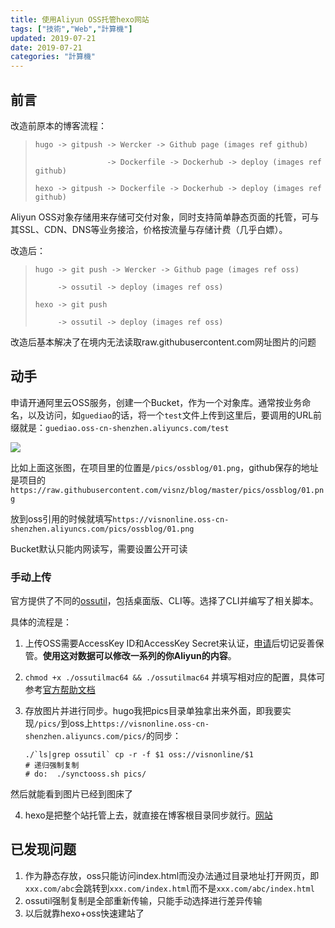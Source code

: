 ```yaml
---
title: 使用Aliyun OSS托管hexo网站
tags: ["技術","Web","計算機"]
updated: 2019-07-21
date: 2019-07-21
categories: "計算機"
---
```


## 前言

改造前原本的博客流程：

> 
>     hugo -> gitpush -> Wercker -> Github page (images ref github)
>
>                     -> Dockerfile -> Dockerhub -> deploy (images ref github)
>
>     hexo -> gitpush -> Dockerfile -> Dockerhub -> deploy (images ref github)
> 

Aliyun OSS对象存储用来存储可交付对象，同时支持简单静态页面的托管，可与其SSL、CDN、DNS等业务接洽，价格按流量与存储计费（几乎白嫖）。

改造后：

> 
>     hugo -> git push -> Wercker -> Github page (images ref oss)
>
>          -> ossutil -> deploy (images ref oss)
>
>     hexo -> git push 
>
>          -> ossutil -> deploy (images ref oss)
>      

改造后基本解决了在境内无法读取raw.githubusercontent.com网址图片的问题
<!--more-->
## 动手
申请开通阿里云OSS服务，创建一个Bucket，作为一个对象库。通常按业务命名，以及访问，如``guediao``的话，将一个``test``文件上传到这里后，要调用的URL前缀就是：``guediao.oss-cn-shenzhen.aliyuncs.com/test``

![](https://visnonline.oss-cn-shenzhen.aliyuncs.com/pics/ossblog/01.png)

比如上面这张图，在项目里的位置是``/pics/ossblog/01.png``，github保存的地址是项目的``https://raw.githubusercontent.com/visnz/blog/master/pics/ossblog/01.png``

放到oss引用的时候就填写``https://visnonline.oss-cn-shenzhen.aliyuncs.com/pics/ossblog/01.png``

Bucket默认只能内网读写，需要设置公开可读

### 手动上传
官方提供了不同的[ossutil](https://help.aliyun.com/document_detail/44075.html)，包括桌面版、CLI等。选择了CLI并编写了相关脚本。

具体的流程是：

1. 上传OSS需要AccessKey ID和AccessKey Secret来认证，[申请](https://usercenter.console.aliyun.com/#/manage/ak)后切记妥善保管。**使用这对数据可以修改一系列的你Aliyun的内容**。

2. ``chmod +x ./ossutilmac64 && ./ossutilmac64`` 并填写相对应的配置，具体可参考[官方帮助文档](https://help.aliyun.com/document_detail/120075.html)

3. 存放图片并进行同步。hugo我把pics目录单独拿出来外面，即我要实现``/pics/``到oss上``https://visnonline.oss-cn-shenzhen.aliyuncs.com/pics/``的同步：
    ```
    ./`ls|grep ossutil` cp -r -f $1 oss://visnonline/$1
    # 递归强制复制
    # do:  ./synctooss.sh pics/
    ```

然后就能看到图片已经到图床了

4. hexo是把整个站托管上去，就直接在博客根目录同步就行。[网站](https://guediao.top)

## 已发现问题

1. 作为静态存放，oss只能访问index.html而没办法通过目录地址打开网页，即``xxx.com/abc``会跳转到``xxx.com/index.html``而不是``xxx.com/abc/index.html``
2. ossutil强制复制是全部重新传输，只能手动选择进行差异传输
3. 以后就靠hexo+oss快速建站了
